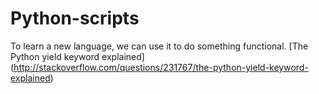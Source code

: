 Python-scripts
=============
To learn a new language, we can use it to do something functional.
[The Python yield keyword explained] (http://stackoverflow.com/questions/231767/the-python-yield-keyword-explained)
